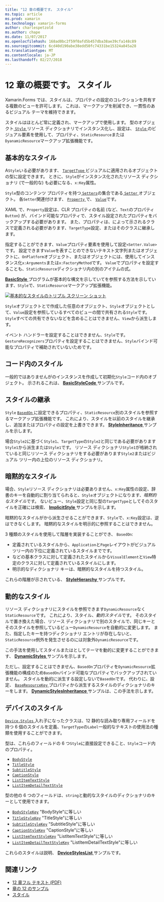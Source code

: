 ```yaml
---
title: "12 章の概要です。 スタイル"
ms.topic: article
ms.prod: xamarin
ms.technology: xamarin-forms
author: charlespetzold
ms.author: chape
ms.date: 11/07/2017
ms.openlocfilehash: 168ad0bc2f59f0afd5b457dba38ae39cfa148c89
ms.sourcegitcommit: 6cd40d190abe38edd50fc74331be15324a845a28
ms.translationtype: MT
ms.contentlocale: ja-JP
ms.lasthandoff: 02/27/2018
---
```

# <a name="summary-of-chapter-12-styles"></a>12 章の概要です。 スタイル

Xamarin.Forms では、スタイルは、プロパティの設定のコレクションを共有する複数のビューを許可します。 これは、マークアップを削減でき、一貫性のあるビジュアル テーマを維持できます。

スタイルはほとんど常に定義され、マークアップで使用します。 型のオブジェクト[ `Style` ](https://developer.xamarin.com/api/type/Xamarin.Forms.Style/)リソース ディクショナリでインスタンス化し、設定は、 [ `Style` ](https://developer.xamarin.com/api/property/Xamarin.Forms.VisualElement.Style/)のビジュアル要素を使用して、プロパティ、`StaticResource`または`DyanamicResource`マークアップ拡張機能です。

## <a name="the-basic-style"></a>基本的なスタイル

A`Style`いる必要があります、 [ `TargetType` ](https://developer.xamarin.com/api/property/Xamarin.Forms.Style.TargetType/)ビジュアルに適用されるオブジェクトの型に設定できます。 ときに、`Style`がインスタンス化されたリソース ディクショナリ (で一般的な) も必要になる、`x:Key`属性。

`Style`型のコンテンツ プロパティを持つ[ `Setters`](https://developer.xamarin.com/api/property/Xamarin.Forms.Style.Setters/)の集合である[ `Setter` ](https://developer.xamarin.com/api/type/Xamarin.Forms.Setter/)オブジェクト。 各`Setter`関連付けます、 [ `Property` ](https://developer.xamarin.com/api/property/Xamarin.Forms.Setter.Property/)で、 [ `Value`](https://developer.xamarin.com/api/property/Xamarin.Forms.Setter.Value/)です。

XAML で、`Property`設定は、CLR プロパティの名前 (など、`Text`のプロパティ`Button`) が、バインド可能なプロパティで、スタイル設定されたプロパティをバックアップする必要があります。 また、プロパティは、によって示されるクラスで定義される必要があります、`TargetType`設定、またはそのクラスに継承します。

指定することができます、`Value`プロパティ要素を使用して設定`<Setter.Value>`です。 設定できます`Value`を表すことのできないテキスト文字列またはオブジェクトに、`OnPlatform`オブジェクト、またはオブジェクトには、使用してインスタンス化`x:Arguments`または`x:FactoryMethod`です。 `Value`でプロパティを設定することも、`StaticResource`ディクショナリ内の別のアイテムの式。

[ **BasicStyle** ](https://github.com/xamarin/xamarin-forms-book-samples/tree/master/Chapter12/BasicStyle)プログラムが基本的な構文を示していてを参照する方法を示しています、`Style`で、`StaticResource`マークアップ拡張機能。

[![基本的なスタイルのトリプル スクリーン ショット](images/ch12fg01-small.png "の基本的なスタイル")](images/ch12fg01-large.png "の基本的なスタイル")

`Style`オブジェクトとで作成した任意のオブジェクト、`Style`オブジェクトとして、`Value`設定を参照しているすべてのビューの間で共有される`Style`です。 `Style`すべての共有できないなどを含めることはできません、`View`から派生します。

イベント ハンドラーを設定することはできません、`Style`です。 `GestureRecognizers`プロパティを設定することはできません、`Style`バインド可能なプロパティで補助されていないためです。

## <a name="styles-in-code"></a>コード内のスタイル

一般的ではありませんがのインスタンスを作成して初期化`Style`コード内のオブジェクト。 示されるこれは、 [ **BasicStyleCode** ](https://github.com/xamarin/xamarin-forms-book-samples/tree/master/Chapter12/BasicStyleCode)サンプルです。

## <a name="style-inheritance"></a>スタイルの継承

`Style` [ `BasedOn` ](https://developer.xamarin.com/api/property/Xamarin.Forms.Style.BasedOn/)に設定できるプロパティ、`StaticResource`別のスタイルを参照するマークアップ拡張機能です。 これにより、スタイルを以前のスタイルを継承し、追加またはプロパティの設定を上書きできます。 [ **StyleInheritance** ](https://github.com/xamarin/xamarin-forms-book-samples/tree/master/Chapter12/StyleInheritance)サンプルを示します。

場合`Style2`に基づく`Style1`、`TargetType`の`Style2`と同じである必要があります`Style1`から派生または`Style1`です。 リソース ディクショナリ`Style1`が格納されていると同じリソース ディクショナリをする必要があります`Style2`またはビジュアル ツリー内の上位のリソース ディクショナリ。

## <a name="implicit-styles"></a>暗黙的なスタイル

場合、`Style`リソース ディクショナリは必要ありません、`x:Key`属性の設定、辞書のキーを自動的に割り当てられると、`Style`オブジェクトになります、*暗黙的なスタイル*です。 ないビュー、`Style`設定と同じ型の`TargetType`としてそのスタイルを正確には検索、 [ **ImplicitStyle** ](https://github.com/xamarin/xamarin-forms-book-samples/tree/master/Chapter12/ImplicitStyle)サンプルを示します。

暗黙的なスタイルがから派生させることができます、`Style`で、`x:Key`設定は、逆はできなくします。 暗黙的なスタイルを明示的に参照することはできません。

3 種類のスタイルを使用して階層を実装することができ、 `BasedOn`:

- 定義されているスタイルから、`Application`と`Page`レイアウトがビジュアル ツリー内の下位に定義されているスタイルまでです。
- などの基本クラスに対して定義されたスタイルから`VisualElement`と`View`特定のクラスに対して定義されているスタイルにします。
- 明示的なディクショナリ キーは、暗黙的なスタイルを持つスタイル。

これらの階層が示されている、 [ **StyleHierarchy** ](https://github.com/xamarin/xamarin-forms-book-samples/tree/master/Chapter12/StyleHierarchy)サンプルです。

## <a name="dynamic-styles"></a>動的なスタイル

リソース ディクショナリにスタイルを参照できます`DynamicResource`なく`StaticResource`です。 これにより、スタイル、*動的スタイル*です。 そのスタイルで置き換えた場合、リソース ディクショナリで別のスタイルで、同じキーとそのスタイルを参照しているビュー`DynamicResource`を自動的に変更します。 また、指定したキーを持つディクショナリ エントリが存在しないと、`StaticResource`例外を発生させるのには対象外`DynamicResource`です。

この手法を使用してスタイルまたはとしてテーマを動的に変更することができます、 [ **DynamicStyles** ](https://github.com/xamarin/xamarin-forms-book-samples/tree/master/Chapter12/DynamicStyles)サンプルを示します。

ただし、設定することはできません、`BasedOn`プロパティを`DynamicResource`拡張機能の構成のため`BasedOn`バインド可能なプロパティでバックアップされていません。 スタイルを動的に派生する設定しないで`BasedOn`です。 代わりに、設定、 [ `BaseResourceKey` ](https://developer.xamarin.com/api/property/Xamarin.Forms.Style.BaseResourceKey/)プロパティから派生するスタイルのディクショナリのキーをします。 [ **DynamicStylesInheritance** ](https://github.com/xamarin/xamarin-forms-book-samples/tree/master/Chapter12/DynaStylesInh)サンプルは、この手法を示します。

## <a name="device-styles"></a>デバイスのスタイル

[ `Device.Styles` ](https://developer.xamarin.com/api/type/Xamarin.Forms.Device+Styles/)入れ子になったクラスは、12 静的な読み取り専用フィールドを持つ 6 個のスタイルを定義、`TargetType`の`Label`一般的なテキストの使用法の種類を使用することができます。

型は、これらのフィールドの 6 つ`Style`に直接設定できること、`Style`コード内のプロパティ。

- [`BodyStyle`](https://developer.xamarin.com/api/field/Xamarin.Forms.Device+Styles.BodyStyle/)
- [`TitleStyle`](https://developer.xamarin.com/api/field/Xamarin.Forms.Device+Styles.TitleStyle/)
- [`SubtitleStyle`](https://developer.xamarin.com/api/field/Xamarin.Forms.Device+Styles.SubtitleStyle/)
- [`CaptionStyle`](https://developer.xamarin.com/api/field/Xamarin.Forms.Device+Styles.CaptionStyle/)
- [`ListItemTextStyle`](https://developer.xamarin.com/api/field/Xamarin.Forms.Device+Styles.ListItemTextStyle/)
- [`ListItemDetailTextStyle`](https://developer.xamarin.com/api/field/Xamarin.Forms.Device+Styles.ListItemDetailTextStyle/)

型の他の 6 つのフィールドは、`string`と動的なスタイルのディクショナリのキーとして使用できます。

- [`BodyStyleKey`](https://developer.xamarin.com/api/field/Xamarin.Forms.Device+Styles.BodyStyleKey/) "BodyStyle"に等しい
- [`TitleStyleKey`](https://developer.xamarin.com/api/field/Xamarin.Forms.Device+Styles.TitleStyleKey/) "TitleStyle"に等しい
- [`SubtitleStyleKey`](https://developer.xamarin.com/api/field/Xamarin.Forms.Device+Styles.SubtitleStyleKey/) "SubtitleStyle"に等しい
- [`CaptionStyleKey`](https://developer.xamarin.com/api/field/Xamarin.Forms.Device+Styles.CaptionStyleKey/) "CaptionStyle"に等しい
- [`ListItemTextStyleKey`](https://developer.xamarin.com/api/field/Xamarin.Forms.Device+Styles.ListItemTextStyleKey/) "ListItemTextStyle"に等しい
- [`ListItemDetailTextStyleKey`](https://developer.xamarin.com/api/field/Xamarin.Forms.Device+Styles.ListItemDetailTextStyleKey/) "ListItemDetailTextStyle"に等しい

これらのスタイルは説明、 [ **DeviceStylesList** ](https://github.com/xamarin/xamarin-forms-book-samples/tree/master/Chapter12/DeviceStylesList)サンプルです。



## <a name="related-links"></a>関連リンク

- [12 章フル テキスト (PDF)](https://download.xamarin.com/developer/xamarin-forms-book/XamarinFormsBook-Ch12-Apr2016.pdf)
- [章の 12 のサンプル](https://github.com/xamarin/xamarin-forms-book-samples/tree/master/Chapter12)
- [スタイル](~/xamarin-forms/user-interface/styles/index.md)
